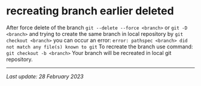 # recreating branch earlier deleted

After force delete of the branch `git --delete --force <branch>` or `git -D <branch>`
and trying to create the same branch in local repository by `git checkout <branch>` 
you can occur an error: `error: pathspec <branch> did not match any file(s) known to git`
To recreate the branch use command: `git checkout -b <branch>` 
Your branch will be recreated in local git repository.

---
_Last update: 28 February 2023_